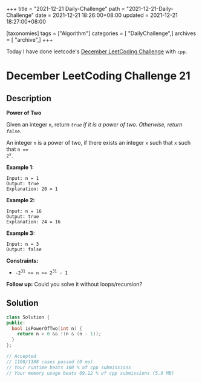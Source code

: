 +++
title = "2021-12-21 Daily-Challenge"
path = "2021-12-21-Daily-Challenge"
date = 2021-12-21 18:26:00+08:00
updated = 2021-12-21 18:27:00+08:00

[taxonomies]
tags = ["Algorithm"]
categories = [ "DailyChallenge",]
archives = [ "archive",]
+++

Today I have done leetcode's [December LeetCoding Challenge](https://leetcode.com/problems/power-of-two/) with `cpp`.

<!-- more -->

# December LeetCoding Challenge 21

## Description

**Power of Two**

Given an integer `n`, return *`true` if it is a power of two. Otherwise, return `false`*.

An integer `n` is a power of two, if there exists an integer `x` such that <code>x</code> such that <code>n == 2<sup>x</sup></code>.

 

**Example 1:**

```
Input: n = 1
Output: true
Explanation: 20 = 1
```

**Example 2:**

```
Input: n = 16
Output: true
Explanation: 24 = 16
```

**Example 3:**

```
Input: n = 3
Output: false
```

 

**Constraints:**

<ul>
	<li><code>-2<sup>31</sup> &lt;= n &lt;= 2<sup>31</sup> - 1</code></li>
</ul> 

**Follow up:** Could you solve it without loops/recursion?

## Solution

``` cpp
class Solution {
public:
  bool isPowerOfTwo(int n) {
    return n > 0 && !(n & (n - 1));
  }
};

// Accepted
// 1108/1108 cases passed (0 ms)
// Your runtime beats 100 % of cpp submissions
// Your memory usage beats 69.12 % of cpp submissions (5.9 MB)
```
